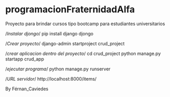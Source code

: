 # programacionFraternidadAlfa
Proyecto para brindar cursos tipo bootcamp para estudiantes universitarios

/*Instalar djongo*/
pip install django djongo

/*Crear proyecto*/
django-admin startproject crud_project

/*crear aplicacion dentro del proyecto*/
cd crud_project
python manage.py startapp crud_app

/*ejecutar programa*/
python manage.py runserver

/*URL servidor*/
http://localhost:8000/items/

By Férnan_Caviedes
